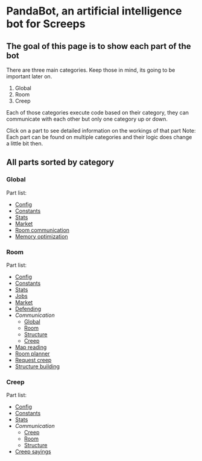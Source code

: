# PandaBot, an artificial intelligence bot for Screeps

## The goal of this page is to show each part of the bot

There are three main categories. Keep those in mind, its going to be important later on.

1. Global
2. Room
3. Creep

Each of those categories execute code based on their category, they can communicate with each other but only one category up or down.

Click on a part to see detailed information on the workings of that part
Note: Each part can be found on multiple categories and their logic does change a little bit then.

## All parts sorted by category

### Global

Part list:

- [Config](/docs/global/config.md)
- [Constants](/docs/global/constants.md)
- [Stats](/docs/global/stats.md)
- [Market](/docs/global/market.md)
- [Room communication](/docs/global/roomCommunication.md)
- [Memory optimization](/docs/global/memoryOptimization.md)

### Room

Part list:

- [Config](/docs/room/config.md)
- [Constants](/docs/room/constants.md)
- [Stats](/docs/room/stats.md)
- [Jobs](/docs/room/jobs.md)
- [Market](/docs/room/market.md)
- [Defending](/docs/room/defending.md)
- *Communication*
  - [Global](/docs/room/communicationGlobal.md)
  - [Room](/docs/room/communicationRoom.md)
  - [Structure](/docs/room/communicationStructure.md)
  - [Creep](/docs/room/communicationCreep.md)
- [Map reading](/docs/room/mapReading.md)
- [Room planner](/docs/room/roomPlanner.md)
- [Request creep](/docs/room/requestCreep.md)
- [Structure building](/docs/room/structureBuilding.md)

### Creep

Part list:

- [Config](/docs/creep/config.md)
- [Constants](/docs/creep/constants.md)
- [Stats](/docs/creep/stats.md)
- *Communication*
  - [Creep](/docs/creep/communicationCreep.md)
  - [Room](/docs/creep/communicationRoom.md)
  - [Structure](/docs/creep/communicationStructure.md)
- [Creep sayings](/docs/creep/creepSayings.md)
